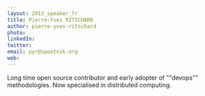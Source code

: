 ```yaml
---
layout: 2013_speaker_fr
title: Pierre-Yves RITSCHARD
author: pierre-yves-ritschard
photo: 
linkedIn: 
twitter: 
email: pyr@spootnik.org
web: 
---
```


Long time open source contributor and early adopter of ""devops"" methodologies.
Now specialised in distributed computing.
